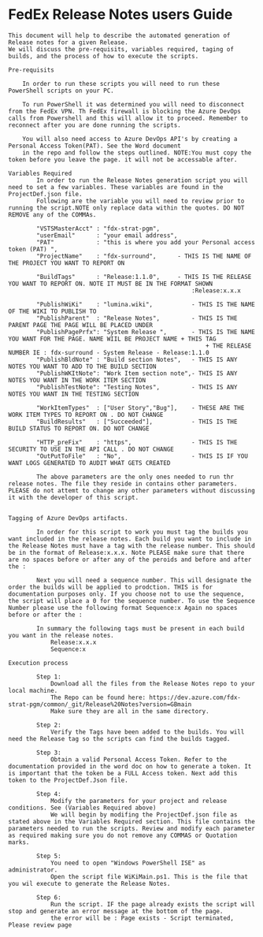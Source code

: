 # FedEx Release Notes users Guide

    This document will help to describe the automated generation of Release notes for a given Release.
    We will discuss the pre-requisits, variables required, taging of builds, and the process of how to execute the scripts.

    Pre-requisits

        In order to run these scripts you will need to run these PowerShell scripts on your PC.

        To run PowerShell it was determined you will need to disconnect from the FedEx VPN. Th FedEx firewall is blocking the Azure DevOps calls from Powershell and this will allow it to proceed. Remember to reconnect after you are done running the scripts.

        You will also need access to Azure DevOps API's by creating a Personal Access Token(PAT). See the Word document
        in the repo and follow the steps outlined. NOTE:You must copy the token before you leave the page. it will not be accessable after.
        
    Variables Required
            In order to run the Release Notes generation script you will need to set a few variables. These variables are found in the ProjectDef.json file. 
            Following are the variable you will need to review prior to running the script.NOTE only replace data within the quotes. DO NOT REMOVE any of the COMMAs.

            "VSTSMasterAcct" : "fdx-strat-pgm",
            "userEmail"      : "your email address",
            "PAT"            : "this is where you add your Personal access token (PAT) ",       
            "ProjectName"    : "fdx-surround",      - THIS IS THE NAME OF THE PROJECT YOU WANT TO REPORT ON

            "BuildTags"      : "Release:1.1.0",     - THIS IS THE RELEASE YOU WANT TO REPORT ON. NOTE IT MUST BE IN THE FORMAT SHOWN
                                                        :Release:x.x.x 

            "PublishWiKi"    : "lumina.wiki",           - THIS IS THE NAME OF THE WIKI TO PUBLISH TO 
            "PublishParent"  : "Release Notes",         - THIS IS THE PARENT PAGE THE PAGE WILL BE PLACED UNDER
            "PublishPagePrfx": "System Release ",       - THIS IS THE NAME YOU WANT FOR THE PAGE. NAME WIIL BE PROJECT NAME + THIS TAG 
                                                            + THE RELEASE NUMBER IE : fdx-surround - System Release - Release:1.1.0
            "PublishBldNote" : "Build section Notes",   - THIS IS ANY NOTES YOU WANT TO ADD TO THE BUILD SECTION
            "PublishWKItNote": "Work Item section note",- THIS IS ANY NOTES YOU WANT IN THE WORK ITEM SECTION
            "PublishTestNote": "Testing Notes",         - THIS IS ANY NOTES YOU WANT IN THE TESTING SECTION
  
            "WorkItemTypes"  : ["User Story","Bug"],    - THESE ARE THE WORK ITEM TYPES TO REPORT ON . DO NOT CHANGE
            "BuildResults"   : ["Succeeded"],           - THIS IS THE BUILD STATUS TO REPORT ON. DO NOT CHANGE
            
            "HTTP_preFix"    : "https",                 - THIS IS THE SECURITY TO USE IN THE API CALL . DO NOT CHANGE
            "OutPutToFile"   : "No",                    - THIS IS IF YOU WANT LOGS GENERATED TO AUDIT WHAT GETS CREATED

            The above parameters are the only ones needed to run thr release notes. The file they reside in contains other parameters. PLEASE do not attemt to change any other parameters without discussing it with the developer of this script.


    Tagging of Azure DevOps artifacts. 

            In order for this script to work you must tag the builds you want included in the release notes. Each build you want to include in the Release Notes must have a tag with the release number. This should be in the format of Release:x.x.x. Note PLEASE make sure that there are no spaces before or after any of the peroids and before and after the :

            Next you will need a sequence number. This will designate the order the builds will be applied to prodction. THIS is for documentation purposes only. If you choose not to use the sequence, the script will place a 0 for the sequence number. To use the Sequence Number please use the following format Sequence:x Again no spaces before or after the :

            In summary the following tags must be present in each build you want in the release notes.
                Release:x.x.x
                Sequence:x

    Execution process

            Step 1:
                Download all the files from the Release Notes repo to your local machine.
                The Repo can be found here: https://dev.azure.com/fdx-strat-pgm/common/_git/Release%20Notes?version=GBmain
                Make sure they are all in the same directory.
            
            Step 2:
                Verify the Tags have been added to the builds. You will need the Release tag so the scripts can find the builds tagged.

            Step 3: 
                Obtain a valid Personal Access Token. Refer to the documentation provided in the word doc on how to generate a token. It is important that the token be a FULL Access token. Next add this token to the ProjectDef.Json file.

            Step 4:
                Modify the parameters for your project and release conditions. See (Variables Required above)
                We will begin by modifing the ProjectDef.json file as stated above in the Variables Required section. This file contains the parameters needed to run the scripts. Review and modify each parameter as required making sure you do not remove any COMMAS or Quotation marks.

            Step 5:
                You need to open "Windows PowerShell ISE" as administrator.
                Open the script file WiKiMain.ps1. This is the file that you wil execute to generate the Release Notes. 
                                          
            Step 6:
                Run the script. IF the page already exists the script will stop and generate an error message at the bottom of the page.
                the error will be : Page exists - Script terminated, Please review page
